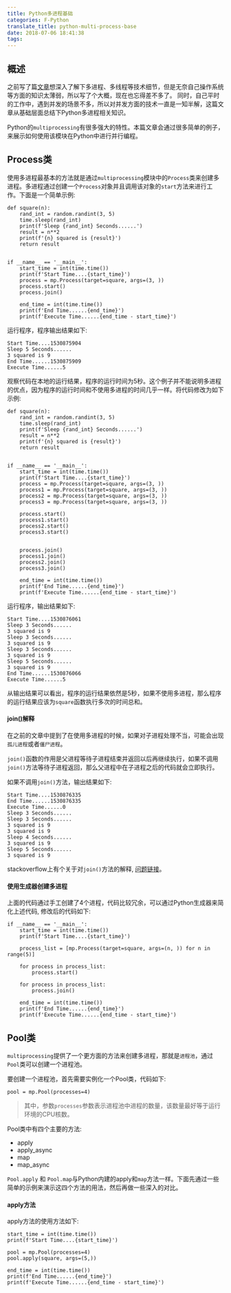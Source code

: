 ```yaml
---
title: Python多进程基础
categories: F-Python
translate_title: python-multi-process-base
date: 2018-07-06 18:41:38
tags:
---
```



## 概述
之前写了篇[文章](http://www.php101.cn/2015/08/21/python-multi-process-(fork).html)想深入了解下多进程、多线程等技术细节，但是无奈自己操作系统等方面的知识太薄弱，所以写了个大概，现在也忘得差不多了。
同时，自己平时的工作中，遇到并发的场景不多，所以对并发方面的技术一直是一知半解，这篇文章从基础层面总结下Python多进程相关知识。

Python的`multiprocessing`有很多强大的特性。本篇文章会通过很多简单的例子，来展示如何使用该模块在Python中进行并行编程。


## Process类
使用多进程最基本的方法就是通过`multiprocessing`模块中的`Process`类来创建多进程。多进程通过创建一个`Process`对象并且调用该对象的`start`方法来进行工作。下面是一个简单示例:

```
def square(n):
    rand_int = random.randint(3, 5)
    time.sleep(rand_int)
    print(f'Sleep {rand_int} Seconds......')
    result = n**2
    print(f'{n} squared is {result}')
    return result


if __name__ == '__main__':
    start_time = int(time.time())
    print(f'Start Time....{start_time}')
    process = mp.Process(target=square, args=(3, ))
    process.start()
    process.join()

    end_time = int(time.time())
    print(f'End Time......{end_time}')
    print(f'Execute Time......{end_time - start_time}')
```

运行程序，程序输出结果如下:

```
Start Time....1530875904
Sleep 5 Seconds......
3 squared is 9
End Time......1530875909
Execute Time......5
```
观察代码在本地的运行结果，程序的运行时间为5秒。这个例子并不能说明多进程的优点，因为程序的运行时间和不使用多进程的时间几乎一样。将代码修改为如下示例:

```
def square(n):
    rand_int = random.randint(3, 5)
    time.sleep(rand_int)
    print(f'Sleep {rand_int} Seconds......')
    result = n**2
    print(f'{n} squared is {result}')
    return result


if __name__ == '__main__':
    start_time = int(time.time())
    print(f'Start Time....{start_time}')
    process = mp.Process(target=square, args=(3, ))
    process1 = mp.Process(target=square, args=(3, ))
    process2 = mp.Process(target=square, args=(3, ))
    process3 = mp.Process(target=square, args=(3, ))

    process.start()
    process1.start()
    process2.start()
    process3.start()


    process.join()
    process1.join()
    process2.join()
    process3.join()

    end_time = int(time.time())
    print(f'End Time......{end_time}')
    print(f'Execute Time......{end_time - start_time}')
```

运行程序，输出结果如下:

```
Start Time....1530876061
Sleep 3 Seconds......
3 squared is 9
Sleep 3 Seconds......
3 squared is 9
Sleep 3 Seconds......
3 squared is 9
Sleep 5 Seconds......
3 squared is 9
End Time......1530876066
Execute Time......5
```
从输出结果可以看出，程序的运行结果依然是5秒，如果不使用多进程，那么程序的运行结果应该为`square`函数执行多次的时间总和。

#### join()解释
在之前的文章中提到了在使用多进程的时候，如果对子进程处理不当，可能会出现`孤儿进程`或者`僵尸进程`。  

`join()`函数的作用是父进程等待子进程结束并返回以后再继续执行，如果不调用`join()`方法等待子进程返回，那么父进程中在子进程之后的代码就会立即执行。  

如果不调用`join()`方法，输出结果如下:

```
Start Time....1530876335
End Time......1530876335
Execute Time......0
Sleep 3 Seconds......
Sleep 3 Seconds......
3 squared is 9
3 squared is 9
Sleep 4 Seconds......
3 squared is 9
Sleep 5 Seconds......
3 squared is 9
```

stackoverflow上有个关于对`join()`方法的解释, [问题链接](https://stackoverflow.com/questions/25391025/what-exactly-is-python-multiprocessing-modules-join-method-doing)。

#### 使用生成器创建多进程
上面的代码通过手工创建了4个进程，代码比较冗余，可以通过Python生成器来简化上述代码, 修改后的代码如下:

```
if __name__ == '__main__':
    start_time = int(time.time())
    print(f'Start Time....{start_time}')

    process_list = [mp.Process(target=square, args=(n, )) for n in range(5)]

    for process in process_list:
        process.start()

    for process in process_list:
        process.join()

    end_time = int(time.time())
    print(f'End Time......{end_time}')
    print(f'Execute Time......{end_time - start_time}')
```

## Pool类
`multiprocessing`提供了一个更方面的方法来创建多进程，那就是`进程池`，通过`Pool`类可以创建一个进程池。  

要创建一个进程池，首先需要实例化一个Pool类，代码如下:

```
pool = mp.Pool(processes=4)
```

> 其中，参数`processes`参数表示进程池中进程的数量，该数量最好等于运行环境的CPU核数。

Pool类中有四个主要的方法:

* apply
* apply_async
* map
* map_async

`Pool.apply` 和 `Pool.map`与Python内建的apply和`map`方法一样。下面先通过一些简单的示例来演示这四个方法的用法，然后再做一些深入的对比。

#### apply方法
apply方法的使用方法如下:

```
start_time = int(time.time())
print(f'Start Time....{start_time}')

pool = mp.Pool(processes=4)
pool.apply(square, args=(5,))

end_time = int(time.time())
print(f'End Time......{end_time}')
print(f'Execute Time......{end_time - start_time}')
```



